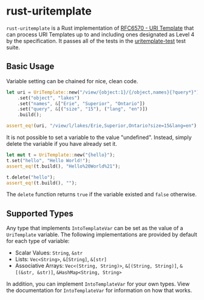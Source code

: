 rust-uritemplate
================

`rust-uritemplate` is a Rust implementation of
[RFC6570  - URI Template](http://tools.ietf.org/html/rfc6570) that can process
URI Templates up to and including ones designated as Level 4 by the
specification. It passes all of the tests in the
[uritemplate-test](https://github.com/uri-templates/uritemplate-test) test
suite.

Basic Usage
-----------
Variable setting can be chained for nice, clean code.

```rust
let uri = UriTemplate::new("/view/{object:1}/{/object,names}{?query*}")
    .set("object", "lakes")
    .set("names", &["Erie", "Superior", "Ontario"])
    .set("query", &[("size", "15"), ("lang", "en")])
    .build();

assert_eq!(uri, "/view/l/lakes/Erie,Superior,Ontario?size=15&lang=en");
```

It is not possible to set a variable to the value "undefined". Instead, simply
delete the variable if you have already set it.

```rust
let mut t = UriTemplate::new("{hello}");
t.set("hello", "Hello World!");
assert_eq!(t.build(), "Hello%20World%21");

t.delete("hello");
assert_eq!(t.build(), "");
```

The `delete` function returns `true` if the variable existed and `false`
otherwise.

Supported Types
---------------
Any type that implements `IntoTemplateVar` can be set as the value of a
`UriTemplate` variable. The following implementations are provided by default
for each type of variable:

- Scalar Values: `String`, `&str`
- Lists: `Vec<String>`, `&[String]`, `&[str]`
- Associative Arrays: `Vec<(String, String)>`, `&[(String, String)]`,
  `&[(&str, &str)]`, `&HashMap<String, String>`

In addition, you can implement `IntoTemplateVar` for your own types. View the
documentation for `IntoTemplateVar` for information on how that works.
